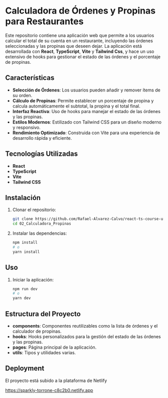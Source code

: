 # Calculadora de Órdenes y Propinas para Restaurantes

Este repositorio contiene una aplicación web que permite a los usuarios calcular el total de su cuenta en un restaurante, incluyendo las órdenes seleccionadas y las propinas que deseen dejar. La aplicación está desarrollada con **React**, **TypeScript**, **Vite** y **Tailwind Css**, y hace un uso extensivo de hooks para gestionar el estado de las órdenes y el porcentaje de propinas.

## Características

- **Selección de Órdenes**: Los usuarios pueden añadir y remover ítems de su orden.
- **Cálculo de Propinas**: Permite establecer un porcentaje de propina y calcula automáticamente el subtotal, la propina y el total final.
- **Interfaz Reactiva**: Uso de hooks para manejar el estado de las órdenes y las propinas.
- **Estilos Modernos**: Estilizado con Tailwind CSS para un diseño moderno y responsivo.
- **Rendimiento Optimizado**: Construida con Vite para una experiencia de desarrollo rápida y eficiente.

## Tecnologías Utilizadas

- **React**
- **TypeScript**
- **Vite**
- **Tailwind CSS**

## Instalación

1. Clonar el repositorio:
    ```bash
    git clone https://github.com/Rafael-Alvarez-Calvo/react-ts-course-udemy.git
    cd 02_Calculadora_Propinas
    ```

2. Instalar las dependencias:
    ```bash
    npm install
    # o
    yarn install
    ```

## Uso

1. Iniciar la aplicación:
    ```bash
    npm run dev
    # o
    yarn dev
    ```

## Estructura del Proyecto

- **components**: Componentes reutilizables como la lista de órdenes y el calculador de propinas.
- **hooks**: Hooks personalizados para la gestión del estado de las órdenes y las propinas.
- **pages**: Página principal de la aplicación.
- **utils**: Tipos y utilidades varias.

## Deployment

El proyecto está subido a la plataforma de Netlify

https://sparkly-torrone-c8c2b0.netlify.app
